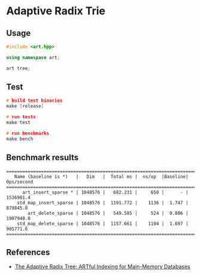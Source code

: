 # Adaptive Radix Trie

## Usage

```cpp
#include <art.hpp>

using namespace art;

art tree;
```

## Test

```cpp
# build test binaries
make [release]

# run tests
make test

# run benchmarks
make bench
```

## Benchmark results

```
===============================================================================
   Name (baseline is *)   |   Dim   |  Total ms |  ns/op  |Baseline| Ops/second
===============================================================================
      art_insert_sparse * | 1048576 |   682.231 |     650 |      - |  1536981.4
    std_map_insert_sparse | 1048576 |  1191.772 |    1136 |  1.747 |   879845.8
        art_delete_sparse | 1048576 |   549.585 |     524 |  0.806 |  1907940.0
    std_map_delete_sparse | 1048576 |  1157.661 |    1104 |  1.697 |   905771.6
===============================================================================
```

## References

* [The Adaptive Radix Tree: ARTful Indexing for Main-Memory Databases](http://www-db.in.tum.de/~leis/papers/ART.pdf)
